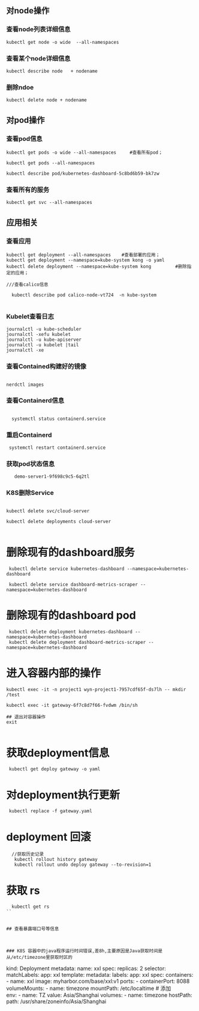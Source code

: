 



## 对node操作

### 查看node列表详细信息


```
kubectl get node -o wide  --all-namespaces

```

### 查看某个node详细信息

```
kubectl describe node   + nodename
```

### 删除ndoe

```
kubectl delete node + nodename

```

## 对pod操作

### 查看pod信息
```
kubectl get pods -o wide --all-namespaces     #查看所有pod；

kubectl get pods --all-namespaces

kubectl describe pod/kubernetes-dashboard-5c8bd6b59-bk7zw

```

### 查看所有的服务

```
kubectl get svc --all-namespaces

```


## 应用相关

### 查看应用

```
kubectl get deployment --all-namespaces    #查看部署的应用；
kubectl get deployment --namespace=kube-system kong -o yaml
kubectl delete deployment --namespace=kube-system kong         #删除指定的应用；

///查看calico信息

  kubectl describe pod calico-node-vt724  -n kube-system


```

### Kubelet查看日志

```
journalctl -u kube-scheduler
journalctl -xefu kubelet
journalctl -u kube-apiserver
journalctl -u kubelet |tail
journalctl -xe

```


### 查看Contained构建好的镜像

```

nerdctl images
```

### 查看Containerd信息

```
 
  systemctl status containerd.service
```

### 重启Containerd

```
 systemctl restart containerd.service

```

### 获取pod状态信息

```
   demo-server1-9f698c9c5-6q2tl

```


### K8S删除Service

```

kubectl delete svc/cloud-server

kubectl delete deployments cloud-server


```

# 删除现有的dashboard服务

```
 kubectl delete service kubernetes-dashboard --namespace=kubernetes-dashboard

 kubectl delete service dashboard-metrics-scraper --namespace=kubernetes-dashboard
```
# 删除现有的dashboard pod
```
 kubectl delete deployment kubernetes-dashboard --namespace=kubernetes-dashboard
 kubectl delete deployment dashboard-metrics-scraper --namespace=kubernetes-dashboard
```

# 进入容器内部的操作

```
kubectl exec -it -n project1 wyn-project1-7957cdf65f-ds7lh -- mkdir /test

kubectl exec -it gateway-6f7c8d7f66-fvdwm /bin/sh

## 退出对容器操作
exit


```

# 获取deployment信息

```
 kubectl get deploy gateway -o yaml
```

# 对deployment执行更新

```
 kubectl replace -f gateway.yaml

```

# deployment 回滚

```
  //获取历史记录
   kubectl rollout history gateway
   kubectl rollout undo deploy gateway --to-revision=1
```

# 获取 rs

```
  kubectl get rs 
``


## 查看暴露端口号等信息

```
  

```


### K8S 容器中的java程序运行时间错误,差8h,主要原因是Java获取时间是从/etc/timezone里获取时区的

```

kind: Deployment
metadata:
  name: xxl
spec:
  replicas: 2
  selector:
    matchLabels:
      app: xxl
  template:
    metadata:
      labels:
        app: xxl
    spec:
      containers:
        - name: xxl
          image: myharbor.com/base/xxl:v1
          ports:
            - containerPort: 8088
          volumeMounts:
            - name: timezone
              mountPath: /etc/localtime
          # 添加    
          env:
            - name: TZ
              value: Asia/Shanghai
      volumes:
        - name: timezone
          hostPath:
            path: /usr/share/zoneinfo/Asia/Shanghai


```